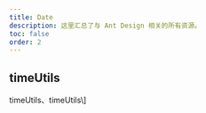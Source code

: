 ```yaml
---
title: Date
description: 这里汇总了与 Ant Design 相关的所有资源。
toc: false
order: 2
---
```


## timeUtils

timeUtils、timeUtils\\]
